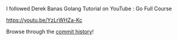 I followed Derek Banas Golang Tutorial on YouTube : Go Full Course

https://youtu.be/YzLrWHZa-Kc

Browse through the [commit history](/commits/main)!
